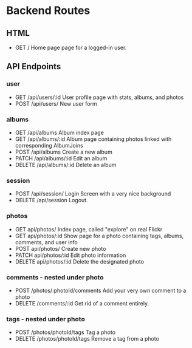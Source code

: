

# Backend Routes

## HTML
  * GET /
  Home page page for a logged-in user.

## API  Endpoints

### user
* GET  /api/users/:id
User profile page with stats, albums, and photos
* POST /api/users/
New user form


### albums
* GET /api/albums
Album index page
* GET /api/albums/:id
Album page containing photos linked with corresponding AlbumJoins
* POST /api/albums
Create a new album
* PATCH /api/albums/:id
Edit an album
* DELETE /api/albums/:id
Delete an album

### session
* POST /api/session/
Login Screen with a very nice background
* DELETE /api/session
Logout.

### photos

* GET api/photos/
Index page, called "explore" on real Flickr
* GET api/photos/:id
Show page for a photo containing tags, albums, comments, and user info
* POST api/photos/
Create new photo
* PATCH api/photos/:id
Edit photo information
* DELETE api/photos/:id
Delete the designated photo


### comments - nested under photo
* POST  /photos/:photoId/comments
Add your very own comment to a photo
* DELETE /comments/:id
Get rid of a comment entirely.

### tags - nested under photo
* POST /photos/photoId/tags
Tag a photo
* DELETE /photos/photoId/tags
Remove a tag from a photo
